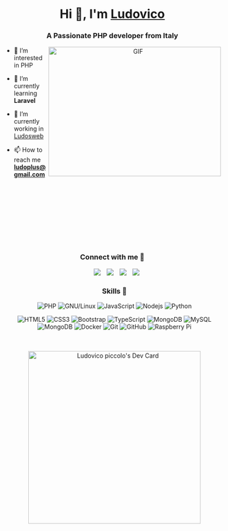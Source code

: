 <h1 align="center">Hi 👋, I'm <a href="https://github.com/LudovicoPiccolo" target="blank">Ludovico</a></h1>
<h3 align="center">A Passionate PHP developer from Italy</h3>
<a target="_blank" align="center">
  <img align="right" top="500" height="300" width="400" alt="GIF" src="https://media.giphy.com/media/qgQUggAC3Pfv687qPC/giphy.gif">
</a>

- 👀 I’m interested in PHP

- 🌱 I’m currently learning **Laravel**
  
- 🔭 I’m currently working in <a href="https://www.ludosweb.com" target="blank">Ludosweb</a>

- 📫 How to reach me **ludoplus@gmail.com**
  
<br/><br/>
<br/><br/>
<br/><br/>
<br/><br/>
<h3 align="center" >Connect with me 🤝 </h3>

<p align="center">

 <div align="center"  class="icons-social" style="margin-left: 10px;">
	 	   <a style="margin-left: 10px;" target="_blank" href="https://www.ludovicopiccolo.it">
		<img src="https://img.icons8.com/doodle/40/000000/laptop.png"></a>
	   <a style="margin-left: 10px;" target="_blank" href="https://twitter.com/ludopice">
		<img src="https://img.icons8.com/doodle/40/000000/twitter--v1.png"></a>
        <a style="margin-left: 10px;"  target="_blank" href="https://www.linkedin.com/in/ludovico-piccolo-dev/">
			<img src="https://img.icons8.com/doodle/40/000000/linkedin--v2.png"></a>
        <a style="margin-left: 10px;" target="_blank" href="https://github.com/LudovicoPiccolo">
		<img src="https://img.icons8.com/doodle/40/000000/github--v1.png"></a>
      </div>
	  <div align="center"  class="icons-social" style="margin-left: 10px;">

<h3 align="center" >Skills 🔧 </h3>

![PHP](https://img.shields.io/badge/-PHP-white?style=flat-square&logo=php)
![GNU/Linux](https://img.shields.io/badge/-OS-Linux?style=flat-square&logo=linux&logoColor=black)
![JavaScript](https://img.shields.io/badge/-JavaScript-black?style=flat-square&logo=javascript)
![Nodejs](https://img.shields.io/badge/-Nodejs-black?style=flat-square&logo=Node.js)
![Python](https://img.shields.io/badge/-Python-black?style=flat-square&logo=Python)

![HTML5](https://img.shields.io/badge/-HTML5-E34F26?style=flat-square&logo=html5&logoColor=white)
![CSS3](https://img.shields.io/badge/-CSS3-1572B6?style=flat-square&logo=css3)
![Bootstrap](https://img.shields.io/badge/-Bootstrap-563D7C?style=flat-square&logo=bootstrap)
![TypeScript](https://img.shields.io/badge/-TypeScript-007ACC?style=flat-square&logo=typescript)
![MongoDB](https://img.shields.io/badge/-MongoDB-black?style=flat-square&logo=mongodb)
![MySQL](https://img.shields.io/badge/-MySQL-black?style=flat-square&logo=mysql)
![MongoDB](https://img.shields.io/badge/-MongoDB-black?style=flat-square&logo=mongodb)
![Docker](https://img.shields.io/badge/-Docker-black?style=flat-square&logo=docker)
![Git](https://img.shields.io/badge/-Git-black?style=flat-square&logo=git)
![GitHub](https://img.shields.io/badge/-GitHub-181717?style=flat-square&logo=github)
![Raspberry Pi](https://img.shields.io/badge/-Raspberry%20Pi-C51A4A?style=flat-square&logo=Raspberry-Pi)

</div>
 <div align="center"  class="icons-social" style="margin-left: 10px;"><br><br>
<a align="center" href="https://app.daily.dev/ludovicopiccolo"><img  align="center" src="https://api.daily.dev/devcards/4f2321cadf4f44d284ffe00064c3fa2a.png?r=r81" width="400" alt="Ludovico piccolo's Dev Card"/></a>
	 </div>
</p>


